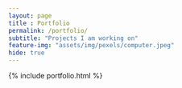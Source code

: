 ```yaml
--- 
layout: page
title : Portfolio 
permalink: /portfolio/
subtitle: "Projects I am working on" 
feature-img: "assets/img/pexels/computer.jpeg"
hide: true
---
```


{% include portfolio.html %}
